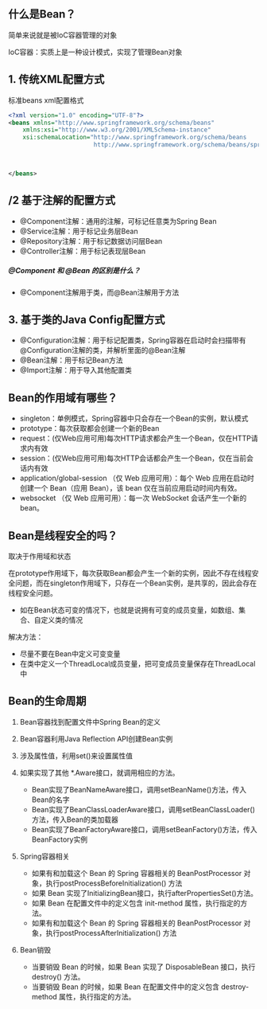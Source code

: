 ## 什么是Bean？
简单来说就是被IoC容器管理的对象

IoC容器：实质上是一种设计模式，实现了管理Bean对象

## 1. 传统XML配置方式
标准beans xml配置格式
```xml
<?xml version="1.0" encoding="UTF-8"?>
<beans xmlns="http://www.springframework.org/schema/beans"
    xmlns:xsi="http://www.w3.org/2001/XMLSchema-instance"
    xsi:schemaLocation="http://www.springframework.org/schema/beans
                        http://www.springframework.org/schema/beans/spring-beans.xsd">


  
</beans>
```

## /2 基于注解的配置方式
- @Component注解：通用的注解，可标记任意类为Spring Bean
- @Service注解：用于标记业务层Bean
- @Repository注解：用于标记数据访问层Bean
- @Controller注解：用于标记表现层Bean

##### @Component 和 @Bean 的区别是什么？
- @Component注解用于类，而@Bean注解用于方法

## 3. 基于类的Java Config配置方式
- @Configuration注解：用于标记配置类，Spring容器在启动时会扫描带有@Configuration注解的类，并解析里面的@Bean注解
- @Bean注解：用于标记Bean方法
- @Import注解：用于导入其他配置类


## Bean的作用域有哪些？
- singleton：单例模式，Spring容器中只会存在一个Bean的实例，默认模式
- prototype：每次获取都会创建一个新的Bean
- request：(仅Web应用可用)每次HTTP请求都会产生一个Bean，仅在HTTP请求内有效
- session：(仅Web应用可用)每次HTTP会话都会产生一个Bean，仅在当前会话内有效
- application/global-session （仅 Web 应用可用）：每个 Web 应用在启动时创建一个 Bean（应用 Bean），该 bean 仅在当前应用启动时间内有效。
- websocket （仅 Web 应用可用）：每一次 WebSocket 会话产生一个新的 bean。

## Bean是线程安全的吗？
取决于作用域和状态

在prototype作用域下，每次获取Bean都会产生一个新的实例，因此不存在线程安全问题，而在singleton作用域下，只存在一个Bean实例，是共享的，因此会存在线程安全问题。

- 如在Bean状态可变的情况下，也就是说拥有可变的成员变量，如数组、集合、自定义类的情况

解决方法：
- 尽量不要在Bean中定义可变变量
- 在类中定义一个ThreadLocal成员变量，把可变成员变量保存在ThreadLocal中

## Bean的生命周期

1. Bean容器找到配置文件中Spring Bean的定义
2. Bean容器利用Java Reflection API创建Bean实例
3. 涉及属性值，利用set()来设置属性值
   
4. 如果实现了其他 *.Aware接口，就调用相应的方法。
   - Bean实现了BeanNameAware接口，调用setBeanName()方法，传入Bean的名字
   - Bean实现了BeanClassLoaderAware接口，调用setBeanClassLoader()方法，传入Bean的类加载器
   - Bean实现了BeanFactoryAware接口，调用setBeanFactory()方法，传入BeanFactory实例

5. Spring容器相关
   - 如果有和加载这个 Bean 的 Spring 容器相关的 BeanPostProcessor 对象，执行postProcessBeforeInitialization() 方法
   - 如果 Bean 实现了InitializingBean接口，执行afterPropertiesSet()方法。
   - 如果 Bean 在配置文件中的定义包含 init-method 属性，执行指定的方法。
   - 如果有和加载这个 Bean 的 Spring 容器相关的 BeanPostProcessor 对象，执行postProcessAfterInitialization() 方法

6. Bean销毁
   - 当要销毁 Bean 的时候，如果 Bean 实现了 DisposableBean 接口，执行 destroy() 方法。
   - 当要销毁 Bean 的时候，如果 Bean 在配置文件中的定义包含 destroy-method 属性，执行指定的方法。



 
